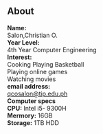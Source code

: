 ## About  
**Name:**  
Salon,Christian O.  
**Year Level:**  
4th Year Computer Engineering  
**Interest:**  
Cooking 
Playing Basketball  
Playing online games  
Watching movies  
**email address:**   
qcosalon@tip.edu.ph  
**Computer specs**  
  **CPU:** Intel i5- 9300H  
  **Mermory:** 16GB  
  **Storage:** 1TB HDD  
